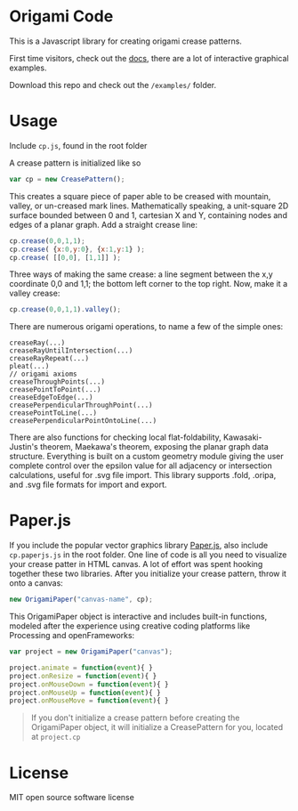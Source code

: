 # Origami Code

This is a Javascript library for creating origami crease patterns.

First time visitors, check out the [docs](https://rabbitear.org/docs/), there are a lot of interactive graphical examples.

Download this repo and check out the `/examples/` folder.

# Usage

Include `cp.js`, found in the root folder

A crease pattern is initialized like so

```javascript
var cp = new CreasePattern();
```

This creates a square piece of paper able to be creased with mountain, valley, or un-creased mark lines. Mathematically speaking, a unit-square 2D surface bounded between 0 and 1, cartesian X and Y, containing nodes and edges of a planar graph. Add a straight crease line:

```javascript
cp.crease(0,0,1,1);
cp.crease( {x:0,y:0}, {x:1,y:1} );
cp.crease( [[0,0], [1,1]] );
```

Three ways of making the same crease: a line segment between the x,y coordinate 0,0 and 1,1; the bottom left corner to the top right. Now, make it a valley crease:

```javascript
cp.crease(0,0,1,1).valley();
```

There are numerous origami operations, to name a few of the simple ones:

```
creaseRay(...)
creaseRayUntilIntersection(...)
creaseRayRepeat(...)
pleat(...)
// origami axioms
creaseThroughPoints(...)
creasePointToPoint(...)
creaseEdgeToEdge(...)
creasePerpendicularThroughPoint(...)
creasePointToLine(...)
creasePerpendicularPointOntoLine(...)
```

There are also functions for checking local flat-foldability, Kawasaki-Justin's theorem, Maekawa's theorem, exposing the planar graph data structure. Everything is built on a custom geometry module giving the user complete control over the epsilon value for all adjacency or intersection calculations, useful for .svg file import. This library supports .fold, .oripa, and .svg file formats for import and export.

# Paper.js

If you include the popular vector graphics library [Paper.js](http://paperjs.org/), also include `cp.paperjs.js` in the root folder. One line of code is all you need to visualize your crease patter in HTML canvas. A lot of effort was spent hooking together these two libraries. After you initialize your crease pattern, throw it onto a canvas:

```Javascript
new OrigamiPaper("canvas-name", cp);
```

This OrigamiPaper object is interactive and includes built-in functions, modeled after the experience using creative coding platforms like Processing and openFrameworks:

```javascript
var project = new OrigamiPaper("canvas");

project.animate = function(event){ }
project.onResize = function(event){ }
project.onMouseDown = function(event){ }
project.onMouseUp = function(event){ }
project.onMouseMove = function(event){ }
```

> If you don't initialize a crease pattern before creating the OrigamiPaper object, it will initialize a CreasePattern for you, located at `project.cp`

# License

MIT open source software license